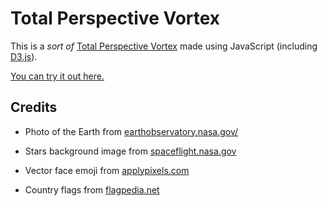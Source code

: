 # Total Perspective Vortex

This is a *sort of* [Total Perspective Vortex](http://hitchhikers.wikia.com/wiki/Total_Perspective_Vortex) made using JavaScript (including [D3.js](https://d3js.org)).

[You can try it out here.](https://www.gyford.com/misc/vortex/)

## Credits

* Photo of the Earth from [earthobservatory.nasa.gov/ ](https://earthobservatory.nasa.gov/IOTD/view.php?id=84214)

* Stars background image from [spaceflight.nasa.gov](https://spaceflight.nasa.gov/gallery/images/station/crew-6/html/iss006e40544.html)

* Vector face emoji from [applypixels.com](https://applypixels.com/template/vector-emoji/)

* Country flags from [flagpedia.net](http://flagpedia.net/download)

